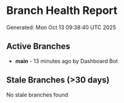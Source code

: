 # Branch Health Report
Generated: Mon Oct 13 09:38:40 UTC 2025

## Active Branches
- **main** - 13 minutes ago by Dashboard Bot

## Stale Branches (>30 days)
No stale branches found
